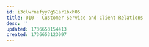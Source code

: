 ```yaml
---
id: i3clwrnefyy7g51ar1bxh05
title: 010 - Customer Service and Client Relations
desc: ''
updated: 1736653154413
created: 1736653123097
---
```


